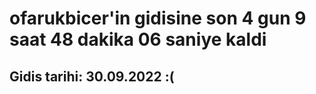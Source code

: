 # ofarukbicer'in gidisine son 4 gun 9 saat 48 dakika 06 saniye kaldi

## Gidis tarihi: 30.09.2022 :(